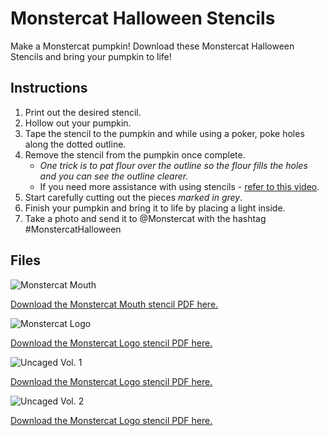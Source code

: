 # Monstercat Halloween Stencils

Make a Monstercat pumpkin! Download these Monstercat Halloween Stencils and bring your pumpkin to life!

## Instructions
1. Print out the desired stencil.
2. Hollow out your pumpkin.
3. Tape the stencil to the pumpkin and while using a poker, poke holes along the dotted outline.
4. Remove the stencil from the pumpkin once complete.
	* _One trick is to pat flour over the outline so the flour fills the holes and you can see the outline clearer._
	* If you need more assistance with using stencils - [refer to this video](https://www.youtube.com/watch?v=GtKPd59lst4).
5. Start carefully cutting out the pieces *marked in grey*.
6. Finish your pumpkin and bring it to life by placing a light inside.
7. Take a photo and send it to @Monstercat with the hashtag #MonstercatHalloween

## Files

![Monstercat Mouth](https://monstercat.com/halloween/mcat-pumpk-mouth.jpg?v=3)

[Download the Monstercat Mouth stencil PDF here.](https://monstercat.com/halloween/stencils/Monstercat-Halloween-Stencil-Mouth.pdf)


![Monstercat Logo](https://monstercat.com/halloween/mcat-pumpk-logo.jpg?v=3)

[Download the Monstercat Logo stencil PDF here.](https://monstercat.com/halloween/stencils/Monstercat-Halloween-Stencil-Logo.pdf)


![Uncaged Vol. 1](https://monstercat.com/halloween/mcat-pumpk-vol-1.jpg?v=3)

[Download the Monstercat Logo stencil PDF here.](https://monstercat.com/halloween/stencils/Monstercat-Halloween-Stencil-Uncaged-1.pdf)


![Uncaged Vol. 2](https://monstercat.com/halloween/mcat-pumpk-vol-2.jpg?v=3)

[Download the Monstercat Logo stencil PDF here.](https://monstercat.com/halloween/stencils/Monstercat-Halloween-Stencil-Uncaged-2.pdf)
